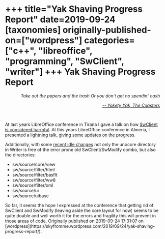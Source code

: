 +++
title="Yak Shaving Progress Report"
date=2019-09-24
[taxonomies]
originally-published-on=["wordpress"]
categories=["c++", "libreoffice", "programming", "SwClient", "writer"]
+++
Yak Shaving Progress Report
===========================

<p style="text-align:right;"><em>Take out the papers and the trash</em>
<em>Or you don't get no spendin' cash</em></p>
<p style="text-align:right;"><a href="https://www.youtube.com/watch?v=-WfDYssJMqs"><em>-- Yakety Yak, The Coasters</em></a></p>
 

At last years LibreOffice conference in Tirana I gave a talk on how <a href="https://speakerdeck.com/bjoernmichaelsen/death-of-a-sw-client">SwClient is considered harmful</a>. At this years LibreOffice conference in Almeria, I presented a <a href="https://speakerdeck.com/bjoernmichaelsen/quo-vadis-writer-memory-management">lightning talk, giving some updates on the progress</a>.

Additionally, with some <a href="https://gerrit.libreoffice.org/#/q/status:merged+owner:%22Bj%25C3%25B6rn+Michaelsen+%253Cbjoern.michaelsen%2540libreoffice.org%253E%22">recent idle changes</a> not only the unocore directory in Writer is free of the error prone old SwClient/SwModify combo, but also the directories:
<ul>
	<li>sw/source/core/view</li>
	<li>sw/source/filter/html</li>
	<li>sw/source/filter/basflt</li>
	<li>sw/source/filter/ww8</li>
	<li>sw/source/filter/xml</li>
	<li>sw/source/ui</li>
	<li>sw/source/uibase</li>
</ul>
So far, it seems the hope I expressed at the conference that getting rid of SwClient and SwModify (leaving aside the core layout for now) seems to be quite doable and well worth it for the errors and fragility this will prevent in those areas of code.
Originally published on 2019-09-24 17:31:07 on [wordpress](https://skyfromme.wordpress.com/2019/09/24/yak-shaving-progress-report/).
